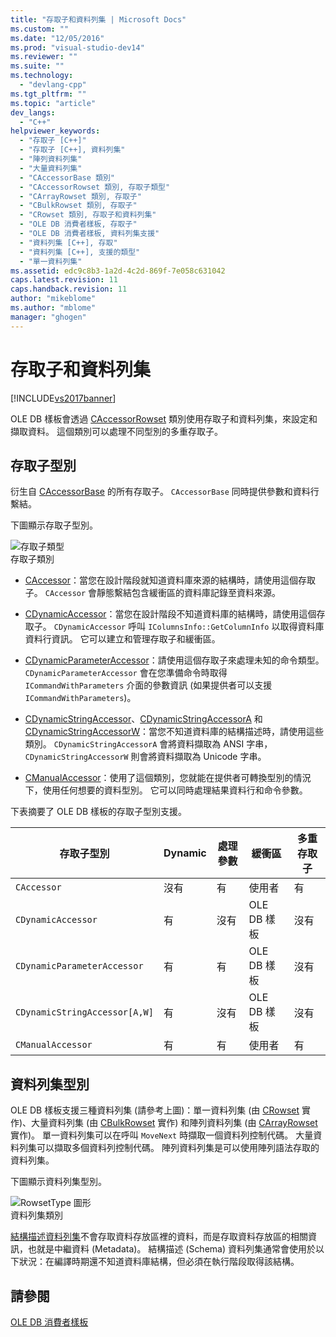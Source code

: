 ```yaml
---
title: "存取子和資料列集 | Microsoft Docs"
ms.custom: ""
ms.date: "12/05/2016"
ms.prod: "visual-studio-dev14"
ms.reviewer: ""
ms.suite: ""
ms.technology: 
  - "devlang-cpp"
ms.tgt_pltfrm: ""
ms.topic: "article"
dev_langs: 
  - "C++"
helpviewer_keywords: 
  - "存取子 [C++]"
  - "存取子 [C++], 資料列集"
  - "陣列資料列集"
  - "大量資料列集"
  - "CAccessorBase 類別"
  - "CAccessorRowset 類別, 存取子類型"
  - "CArrayRowset 類別, 存取子"
  - "CBulkRowset 類別, 存取子"
  - "CRowset 類別, 存取子和資料列集"
  - "OLE DB 消費者樣板, 存取子"
  - "OLE DB 消費者樣板, 資料列集支援"
  - "資料列集 [C++], 存取"
  - "資料列集 [C++], 支援的類型"
  - "單一資料列集"
ms.assetid: edc9c8b3-1a2d-4c2d-869f-7e058c631042
caps.latest.revision: 11
caps.handback.revision: 11
author: "mikeblome"
ms.author: "mblome"
manager: "ghogen"
---
```

# 存取子和資料列集
[!INCLUDE[vs2017banner](../../assembler/inline/includes/vs2017banner.md)]

OLE DB 樣板會透過 [CAccessorRowset](../../data/oledb/caccessorrowset-class.md) 類別使用存取子和資料列集，來設定和擷取資料。  這個類別可以處理不同型別的多重存取子。  
  
## 存取子型別  
 衍生自 [CAccessorBase](../../data/oledb/caccessorbase-class.md) 的所有存取子。  `CAccessorBase` 同時提供參數和資料行繫結。  
  
 下圖顯示存取子型別。  
  
 ![存取子類型](../../data/oledb/media/vcaccessortypes.png "vcAccessorTypes")  
存取子類別  
  
-   [CAccessor](../../data/oledb/caccessor-class.md)：當您在設計階段就知道資料庫來源的結構時，請使用這個存取子。  `CAccessor` 會靜態繫結包含緩衝區的資料庫記錄至資料來源。  
  
-   [CDynamicAccessor](../../data/oledb/cdynamicaccessor-class.md)：當您在設計階段不知道資料庫的結構時，請使用這個存取子。  `CDynamicAccessor` 呼叫 `IColumnsInfo::GetColumnInfo` 以取得資料庫資料行資訊。  它可以建立和管理存取子和緩衝區。  
  
-   [CDynamicParameterAccessor](../../data/oledb/cdynamicparameteraccessor-class.md)：請使用這個存取子來處理未知的命令類型。  `CDynamicParameterAccessor` 會在您準備命令時取得 `ICommandWithParameters` 介面的參數資訊 \(如果提供者可以支援 `ICommandWithParameters`\)。  
  
-   [CDynamicStringAccessor](../../data/oledb/cdynamicstringaccessor-class.md)、[CDynamicStringAccessorA](../../data/oledb/cdynamicstringaccessora-class.md) 和 [CDynamicStringAccessorW](../../data/oledb/cdynamicstringaccessorw-class.md)：當您不知道資料庫的結構描述時，請使用這些類別。  `CDynamicStringAccessorA` 會將資料擷取為 ANSI 字串，`CDynamicStringAccessorW` 則會將資料擷取為 Unicode 字串。  
  
-   [CManualAccessor](../../data/oledb/cmanualaccessor-class.md)：使用了這個類別，您就能在提供者可轉換型別的情況下，使用任何想要的資料型別。  它可以同時處理結果資料行和命令參數。  
  
 下表摘要了 OLE DB 樣板的存取子型別支援。  
  
|存取子型別|Dynamic|處理參數|緩衝區|多重存取子|  
|-----------|-------------|----------|---------|-----------|  
|`CAccessor`|沒有|有|使用者|有|  
|`CDynamicAccessor`|有|沒有|OLE DB 樣板|沒有|  
|`CDynamicParameterAccessor`|有|有|OLE DB 樣板|沒有|  
|`CDynamicStringAccessor[A,W]`|有|沒有|OLE DB 樣板|沒有|  
|`CManualAccessor`|有|有|使用者|有|  
  
## 資料列集型別  
 OLE DB 樣板支援三種資料列集 \(請參考上圖\)：單一資料列集 \(由 [CRowset](../../data/oledb/crowset-class.md) 實作\)、大量資料列集 \(由 [CBulkRowset](../../data/oledb/cbulkrowset-class.md) 實作\) 和陣列資料列集 \(由 [CArrayRowset](../../data/oledb/carrayrowset-class.md) 實作\)。  單一資料列集可以在呼叫 `MoveNext` 時擷取一個資料列控制代碼。  大量資料列集可以擷取多個資料列控制代碼。  陣列資料列集是可以使用陣列語法存取的資料列集。  
  
 下圖顯示資料列集型別。  
  
 ![RowsetType 圖形](../../data/oledb/media/vcrowsettypes.png "vcRowsetTypes")  
資料列集類別  
  
 [結構描述資料列集](../../data/oledb/obtaining-metadata-with-schema-rowsets.md)不會存取資料存放區裡的資料，而是存取資料存放區的相關資訊，也就是中繼資料 \(Metadata\)。  結構描述 \(Schema\) 資料列集通常會使用於以下狀況：在編譯時期還不知道資料庫結構，但必須在執行階段取得該結構。  
  
## 請參閱  
 [OLE DB 消費者樣板](../../data/oledb/ole-db-consumer-templates-cpp.md)
